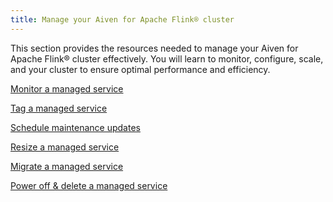 ```yaml
---
title: Manage your Aiven for Apache Flink® cluster
---
```


This section provides the resources needed to manage your Aiven for
Apache Flink® cluster effectively. You will learn to monitor, configure,
scale, and your cluster to ensure optimal performance and efficiency.

[Monitor a managed service](/docs/platform/howto/monitoring-services)

[Tag a managed service](/docs/platform/howto/tag-resources)

[Schedule maintenance updates](/docs/platform/howto/prepare-for-high-load)

[Resize a managed service](/docs/platform/howto/scale-services)

[Migrate a managed service](/docs/platform/howto/migrate-services-cloud-region)

[Power off & delete a managed service](/docs/platform/concepts/service-power-cycle)

